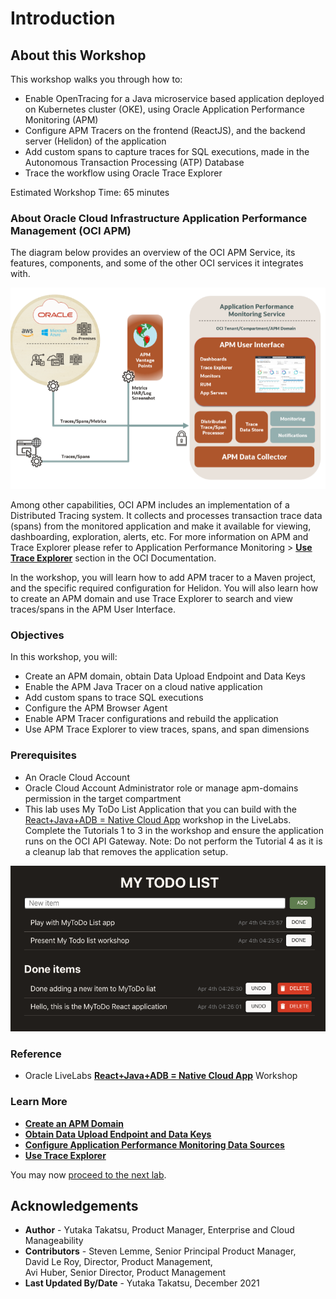 ﻿# Introduction

## About this Workshop

This workshop walks you through how to:

* Enable OpenTracing for a Java microservice based application deployed on Kubernetes cluster (OKE), using Oracle Application Performance Monitoring (APM)
* Configure APM Tracers on the frontend (ReactJS), and the backend server (Helidon) of the application
* Add custom spans to capture traces for SQL executions, made in the Autonomous Transaction Processing (ATP) Database
* Trace the workflow using Oracle Trace Explorer


Estimated Workshop Time: 65 minutes

### About Oracle Cloud Infrastructure Application Performance Management (OCI APM)

The diagram below provides an overview of the OCI APM Service, its features, components, and some of the other OCI services it integrates with.

  ![](images/apm_diagram.png " ")

Among other capabilities, OCI APM includes an implementation of a Distributed Tracing system. It collects and processes transaction trace data (spans) from the monitored application and make it available for viewing, dashboarding, exploration, alerts, etc. For more information on APM and Trace Explorer please refer to Application Performance Monitoring > **[Use Trace Explorer](https://docs.oracle.com/en-us/iaas/application-performance-monitoring/doc/use-trace-explorer.html)** section in the OCI Documentation.

In the workshop, you will learn how to add APM tracer to a Maven project, and the specific required configuration for Helidon. You will also learn how to create an APM domain and use Trace Explorer to search and view traces/spans in the APM User Interface.



### Objectives

In this workshop, you will:
* Create an APM domain, obtain Data Upload Endpoint and Data Keys
*	Enable the APM Java Tracer on a cloud native application
*	Add custom spans to trace SQL executions
*	Configure the APM Browser Agent
*	Enable APM Tracer configurations and rebuild the application
*	Use APM Trace Explorer to view traces, spans, and span dimensions



### Prerequisites

* An Oracle Cloud Account
*	Oracle Cloud Account Administrator role or manage apm-domains permission in the target compartment
*	This lab uses My ToDo List Application that you can build with the [React+Java+ADB = Native Cloud App](https://apexapps.oracle.com/pls/apex/dbpm/r/livelabs/workshop-attendee-2?p210_workshop_id=814&p210_type=1&session=10648029398196) workshop in the LiveLabs. Complete the Tutorials 1 to 3 in the workshop and ensure the application runs on the OCI API Gateway. Note: Do not perform the Tutorial 4 as it is a cleanup lab that removes the application setup.

  ![](images/1-1-todoapp.png " ")


### Reference
*  Oracle LiveLabs **[React+Java+ADB = Native Cloud App](https://apexapps.oracle.com/pls/apex/dbpm/r/livelabs/workshop-attendee-2?p210_workshop_id=814&p210_type=1&session=10648029398196)** Workshop

### Learn More
-	**[Create an APM Domain](https://docs.oracle.com/en-us/iaas/application-performance-monitoring/doc/create-apm-domain.html)**
- **[Obtain Data Upload Endpoint and Data Keys](https://docs.oracle.com/en-us/iaas/application-performance-monitoring/doc/obtain-data-upload-endpoint-and-data-keys.html)**
- **[Configure Application Performance Monitoring Data Sources](https://docs.oracle.com/en-us/iaas/application-performance-monitoring/doc/configure-application-performance-monitoring-data-sources.html)**
- **[Use Trace Explorer](https://docs.oracle.com/en-us/iaas/application-performance-monitoring/doc/use-trace-explorer.html)**



You may now [proceed to the next lab](#next).

## Acknowledgements

- **Author** - Yutaka Takatsu, Product Manager, Enterprise and Cloud Manageability
- **Contributors** - Steven Lemme, Senior Principal Product Manager,<br>
David Le Roy, Director, Product Management,<br>
Avi Huber, Senior Director, Product Management
- **Last Updated By/Date** - Yutaka Takatsu, December 2021
